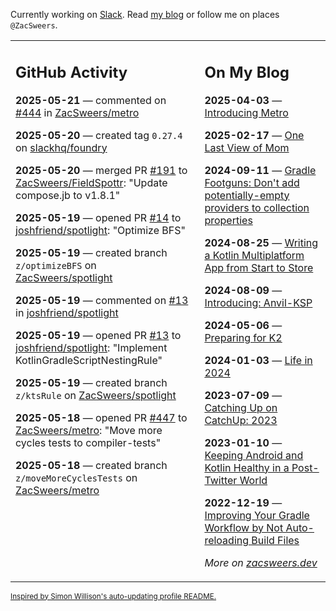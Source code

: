Currently working on [Slack](https://slack.com/). Read [my blog](https://zacsweers.dev/) or follow me on places `@ZacSweers`.

<table><tr><td valign="top" width="60%">

## GitHub Activity
<!-- githubActivity starts -->
**2025-05-21** — commented on [#444](https://github.com/ZacSweers/metro/issues/444#issuecomment-2899361948) in [ZacSweers/metro](https://github.com/ZacSweers/metro)

**2025-05-20** — created tag `0.27.4` on [slackhq/foundry](https://github.com/slackhq/foundry)

**2025-05-20** — merged PR [#191](https://github.com/ZacSweers/FieldSpottr/pull/191) to [ZacSweers/FieldSpottr](https://github.com/ZacSweers/FieldSpottr): "Update compose.jb to v1.8.1"

**2025-05-19** — opened PR [#14](https://github.com/joshfriend/spotlight/pull/14) to [joshfriend/spotlight](https://github.com/joshfriend/spotlight): "Optimize BFS"

**2025-05-19** — created branch `z/optimizeBFS` on [ZacSweers/spotlight](https://github.com/ZacSweers/spotlight)

**2025-05-19** — commented on [#13](https://github.com/joshfriend/spotlight/pull/13#issuecomment-2892084447) in [joshfriend/spotlight](https://github.com/joshfriend/spotlight)

**2025-05-19** — opened PR [#13](https://github.com/joshfriend/spotlight/pull/13) to [joshfriend/spotlight](https://github.com/joshfriend/spotlight): "Implement KotlinGradleScriptNestingRule"

**2025-05-19** — created branch `z/ktsRule` on [ZacSweers/spotlight](https://github.com/ZacSweers/spotlight)

**2025-05-18** — opened PR [#447](https://github.com/ZacSweers/metro/pull/447) to [ZacSweers/metro](https://github.com/ZacSweers/metro): "Move more cycles tests to compiler-tests"

**2025-05-18** — created branch `z/moveMoreCyclesTests` on [ZacSweers/metro](https://github.com/ZacSweers/metro)
<!-- githubActivity ends -->
</td><td valign="top" width="40%">

## On My Blog
<!-- blog starts -->
**2025-04-03** — [Introducing Metro](https://www.zacsweers.dev/introducing-metro/)

**2025-02-17** — [One Last View of Mom](https://www.zacsweers.dev/one-last-view-of-mom/)

**2024-09-11** — [Gradle Footguns: Don't add potentially-empty providers to collection properties](https://www.zacsweers.dev/gradle-footgun-adding-empty-providers-to-collection-properties/)

**2024-08-25** — [Writing a Kotlin Multiplatform App from Start to Store](https://www.zacsweers.dev/writing-a-kotlin-multiplatform-app-from-start-to-store/)

**2024-08-09** — [Introducing: Anvil-KSP](https://www.zacsweers.dev/introducing-anvil-ksp/)

**2024-05-06** — [Preparing for K2](https://www.zacsweers.dev/preparing-for-k2/)

**2024-01-03** — [Life in 2024](https://www.zacsweers.dev/life-in-2024/)

**2023-07-09** — [Catching Up on CatchUp: 2023](https://www.zacsweers.dev/catching-up-on-catchup-2023/)

**2023-01-10** — [Keeping Android and Kotlin Healthy in a Post-Twitter World](https://www.zacsweers.dev/keeping-android-healthy/)

**2022-12-19** — [Improving Your Gradle Workflow by Not Auto-reloading Build Files](https://www.zacsweers.dev/improving-your-workflow-by-not-auto-reloading-build-files/)
<!-- blog ends -->
_More on [zacsweers.dev](https://zacsweers.dev/)_
</td></tr></table>

<sub><a href="https://simonwillison.net/2020/Jul/10/self-updating-profile-readme/">Inspired by Simon Willison's auto-updating profile README.</a></sub>